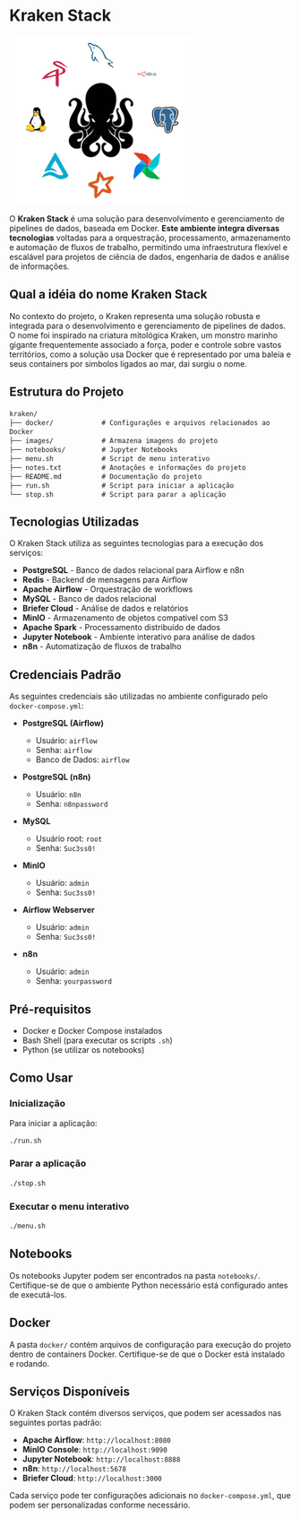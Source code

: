 # Kraken Stack

![Tela](images/Kraken_Stack.png)

O **Kraken Stack** é uma solução para desenvolvimento e gerenciamento de pipelines de dados, baseada em Docker. **Este ambiente integra diversas tecnologias** voltadas para a orquestração, processamento, armazenamento e automação de fluxos de trabalho, permitindo uma infraestrutura flexível e escalável para projetos de ciência de dados, engenharia de dados e análise de informações.

## Qual a idéia do nome Kraken Stack

No contexto do projeto, o Kraken representa uma solução robusta e integrada para o desenvolvimento e gerenciamento de pipelines de dados. O nome foi inspirado na criatura mitológica Kraken, um monstro marinho gigante frequentemente associado a força, poder e controle sobre vastos territórios, como a solução usa Docker que é representado por uma baleia e seus containers por simbolos ligados ao mar, dai surgiu o nome.

## Estrutura do Projeto

```
kraken/
├── docker/            # Configurações e arquivos relacionados ao Docker
├── images/            # Armazena imagens do projeto
├── notebooks/         # Jupyter Notebooks
├── menu.sh            # Script de menu interativo
├── notes.txt          # Anotações e informações do projeto
├── README.md          # Documentação do projeto
├── run.sh             # Script para iniciar a aplicação
└── stop.sh            # Script para parar a aplicação
```

## Tecnologias Utilizadas

O Kraken Stack utiliza as seguintes tecnologias para a execução dos serviços:

- **PostgreSQL** - Banco de dados relacional para Airflow e n8n
- **Redis** - Backend de mensagens para Airflow
- **Apache Airflow** - Orquestração de workflows
- **MySQL** - Banco de dados relacional
- **Briefer Cloud** - Análise de dados e relatórios
- **MinIO** - Armazenamento de objetos compatível com S3
- **Apache Spark** - Processamento distribuído de dados
- **Jupyter Notebook** - Ambiente interativo para análise de dados
- **n8n** - Automatização de fluxos de trabalho

## Credenciais Padrão

As seguintes credenciais são utilizadas no ambiente configurado pelo `docker-compose.yml`:

- **PostgreSQL (Airflow)**
  - Usuário: `airflow`
  - Senha: `airflow`
  - Banco de Dados: `airflow`

- **PostgreSQL (n8n)**
  - Usuário: `n8n`
  - Senha: `n8npassword`

- **MySQL**
  - Usuário root: `root`
  - Senha: `Suc3ss0!`

- **MinIO**
  - Usuário: `admin`
  - Senha: `Suc3ss0!`

- **Airflow Webserver**
  - Usuário: `admin`
  - Senha: `Suc3ss0!`

- **n8n**
  - Usuário: `admin`
  - Senha: `yourpassword`

## Pré-requisitos

- Docker e Docker Compose instalados
- Bash Shell (para executar os scripts `.sh`)
- Python (se utilizar os notebooks)

## Como Usar

### Inicialização

Para iniciar a aplicação:

```sh
./run.sh
```

### Parar a aplicação

```sh
./stop.sh
```

### Executar o menu interativo

```sh
./menu.sh
```

## Notebooks

Os notebooks Jupyter podem ser encontrados na pasta `notebooks/`. Certifique-se de que o ambiente Python necessário está configurado antes de executá-los.

## Docker

A pasta `docker/` contém arquivos de configuração para execução do projeto dentro de containers Docker. Certifique-se de que o Docker está instalado e rodando.

## Serviços Disponíveis

O Kraken Stack contém diversos serviços, que podem ser acessados nas seguintes portas padrão:

- **Apache Airflow**: `http://localhost:8080`
- **MinIO Console**: `http://localhost:9090`
- **Jupyter Notebook**: `http://localhost:8888`
- **n8n**: `http://localhost:5678`
- **Briefer Cloud**: `http://localhost:3000`

Cada serviço pode ter configurações adicionais no `docker-compose.yml`, que podem ser personalizadas conforme necessário.
